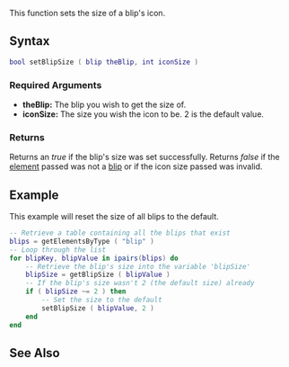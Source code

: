 This function sets the size of a blip's icon.

Syntax
------

``` lua
bool setBlipSize ( blip theBlip, int iconSize )
```

### Required Arguments

-   **theBlip:** The blip you wish to get the size of.
-   **iconSize:** The size you wish the icon to be. 2 is the default value.

### Returns

Returns an *true* if the blip's size was set successfully. Returns *false* if the [element](/docs/element.md "wikilink") passed was not a [blip](/blip.md "wikilink") or if the icon size passed was invalid.

Example
-------

This example will reset the size of all blips to the default.

``` lua
-- Retrieve a table containing all the blips that exist
blips = getElementsByType ( "blip" )
-- Loop through the list
for blipKey, blipValue in ipairs(blips) do
    -- Retrieve the blip's size into the variable 'blipSize'
    blipSize = getBlipSize ( blipValue )
    -- If the blip's size wasn't 2 (the default size) already
    if ( blipSize ~= 2 ) then
        -- Set the size to the default
        setBlipSize ( blipValue, 2 )
    end
end
```

See Also
--------
